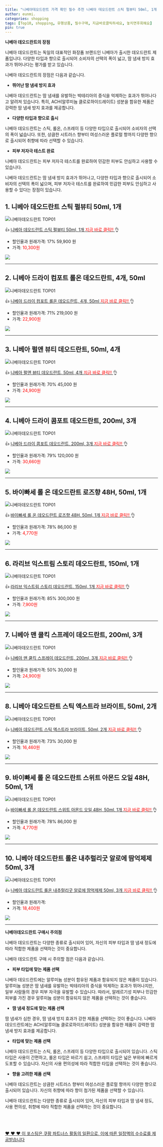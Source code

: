 ```yaml
---
title: "니베아데오드란트 가격 확인 필수 추천 니베아 데오드란트 스틱 펄뷰티 50ml, 1개 비교 장점 구매가이드"
author: eunmi.
categories: shopping
tags: [Top10, shopping, 유행상품, 필수구매, 지금바로클릭하세요, 놓치면후회해요]
pin: true
---
```

**니베아 데오드란트의 장점**

니베아 데오드란트는 독일의 대표적인 화장품 브랜드인 니베아가 출시한 데오드란트 제품입니다. 다양한 타입과 향으로 출시되어 소비자의 선택의 폭이 넓고, 땀 냄새 방지 효과가 뛰어나다는 평가를 받고 있습니다.

니베아 데오드란트의 장점은 다음과 같습니다.

* **뛰어난 땀 냄새 방지 효과**

니베아 데오드란트는 땀 냄새를 유발하는 박테리아의 증식을 억제하는 효과가 뛰어나다고 알려져 있습니다. 특히, ACH(알루미늄 클로로하이드레이트) 성분을 함유한 제품은 강력한 땀 냄새 방지 효과를 제공합니다.

* **다양한 타입과 향으로 출시**

니베아 데오드란트는 스틱, 롤온, 스프레이 등 다양한 타입으로 출시되어 소비자의 선택의 폭이 넓습니다. 또한, 상큼한 시트러스 향부터 여성스러운 플로럴 향까지 다양한 향으로 출시되어 취향에 따라 선택할 수 있습니다.

* **피부 저자극 테스트 완료**

니베아 데오드란트는 피부 저자극 테스트를 완료하여 민감한 피부도 안심하고 사용할 수 있습니다.

니베아 데오드란트는 땀 냄새 방지 효과가 뛰어나고, 다양한 타입과 향으로 출시되어 소비자의 선택의 폭이 넓으며, 피부 저자극 테스트를 완료하여 민감한 피부도 안심하고 사용할 수 있다는 장점이 있습니다.

   

## 1. 니베아 데오드란트 스틱 펄뷰티 50ml, 1개

![니베아데오드란트 TOP01](https://thumbnail7.coupangcdn.com/thumbnails/remote/230x230ex/image/vendor_inventory/86ff/e9849d0b187559217fa505bd42a3dac5256f1a06ef587fa5e636f22e2d7a.jpg)


👍 [니베아 데오드란트 스틱 펄뷰티 50ml, 1개 <font color=red> 지금 바로 클릭!! </font> ](https://link.coupang.com/re/AFFSDP?lptag=AF3617701&subid=GithubCoopas&pageKey=7245900587&traceid=V0-153&itemId=18420968965&vendorItemId=86457518216) 👌 


- 할인율과 원래가격: 17%  59,900   원
- 가격: <span style='color:red'>10,300원</span>

[![](/discount_price.png)](https://link.coupang.com/re/AFFSDP?lptag=AF3617701&subid=GithubCoopas&pageKey=7245900587&traceid=V0-153&itemId=18420968965&vendorItemId=86457518216)

---


   

## 2. 니베아 드라이 컴포트 롤온 데오드란트, 4개, 50ml

![니베아데오드란트 TOP01](https://thumbnail6.coupangcdn.com/thumbnails/remote/230x230ex/image/vendor_inventory/b3f2/e3ecb5eee8a7f9eb10fa7afdd21416eff99aa6dac09fe64ae9853d65b4af.png)


👍 [니베아 드라이 컴포트 롤온 데오드란트, 4개, 50ml <font color=red> 지금 바로 클릭!! </font> ](https://link.coupang.com/re/AFFSDP?lptag=AF3617701&subid=GithubCoopas&pageKey=7625007012&traceid=V0-153&itemId=18889547812&vendorItemId=86017682268) 👌 


- 할인율과 원래가격: 71%  219,000   원
- 가격: <span style='color:red'>22,900원</span>

[![](/discount_price.png)](https://link.coupang.com/re/AFFSDP?lptag=AF3617701&subid=GithubCoopas&pageKey=7625007012&traceid=V0-153&itemId=18889547812&vendorItemId=86017682268)

---


   

## 3. 니베아 펄앤 뷰티 데오드란트, 50ml, 4개

![니베아데오드란트 TOP01](https://thumbnail10.coupangcdn.com/thumbnails/remote/230x230ex/image/vendor_inventory/15b7/cb80d2339ba343b19cbc82ad903fd82eb65fadfdec5500a8b439591a5506.png)


👍 [니베아 펄앤 뷰티 데오드란트, 50ml, 4개 <font color=red> 지금 바로 클릭!! </font> ](https://link.coupang.com/re/AFFSDP?lptag=AF3617701&subid=GithubCoopas&pageKey=6594127891&traceid=V0-153&itemId=14891082714&vendorItemId=82129891830) 👌 


- 할인율과 원래가격: 70%  45,000   원
- 가격: <span style='color:red'>24,900원</span>

[![](/discount_price.png)](https://link.coupang.com/re/AFFSDP?lptag=AF3617701&subid=GithubCoopas&pageKey=6594127891&traceid=V0-153&itemId=14891082714&vendorItemId=82129891830)

---


   

## 4. 니베아 드라이 콤포트 데오드란트, 200ml, 3개

![니베아데오드란트 TOP01](https://thumbnail10.coupangcdn.com/thumbnails/remote/230x230ex/image/vendor_inventory/8ecf/b0645e3039fd00eab13b28053e0b951f6d75121366c5a23d8151bb26d38a.JPG)


👍 [니베아 드라이 콤포트 데오드란트, 200ml, 3개 <font color=red> 지금 바로 클릭!! </font> ](https://link.coupang.com/re/AFFSDP?lptag=AF3617701&subid=GithubCoopas&pageKey=48454&traceid=V0-153&itemId=633367579&vendorItemId=86761892065) 👌 


- 할인율과 원래가격: 79%  120,000   원
- 가격: <span style='color:red'>30,660원</span>

[![](/discount_price.png)](https://link.coupang.com/re/AFFSDP?lptag=AF3617701&subid=GithubCoopas&pageKey=48454&traceid=V0-153&itemId=633367579&vendorItemId=86761892065)

---


   

## 5. 바이빠세 롤 온 데오드란트 로즈향 48H, 50ml, 1개

![니베아데오드란트 TOP01](https://thumbnail10.coupangcdn.com/thumbnails/remote/230x230ex/image/retail/images/2023/08/01/15/1/b8c8799f-d03a-4e52-9a89-0a3a15679055.jpg)


👍 [바이빠세 롤 온 데오드란트 로즈향 48H, 50ml, 1개 <font color=red> 지금 바로 클릭!! </font> ](https://link.coupang.com/re/AFFSDP?lptag=AF3617701&subid=GithubCoopas&pageKey=7417987855&traceid=V0-153&itemId=19231241669&vendorItemId=86753016127) 👌 


- 할인율과 원래가격: 78%  86,000   원
- 가격: <span style='color:red'>4,770원</span>

[![](/discount_price.png)](https://link.coupang.com/re/AFFSDP?lptag=AF3617701&subid=GithubCoopas&pageKey=7417987855&traceid=V0-153&itemId=19231241669&vendorItemId=86753016127)

---


   

## 6. 라리브 익스트림 스토리 데오드란트, 150ml, 1개

![니베아데오드란트 TOP01](https://thumbnail9.coupangcdn.com/thumbnails/remote/230x230ex/image/vendor_inventory/e34d/5fe0e3f6cf7d8d00c35c33a597d31c70c3f938579497a18112e6c6efacaf.jpg)


👍 [라리브 익스트림 스토리 데오드란트, 150ml, 1개 <font color=red> 지금 바로 클릭!! </font> ](https://link.coupang.com/re/AFFSDP?lptag=AF3617701&subid=GithubCoopas&pageKey=143486256&traceid=V0-153&itemId=416707865&vendorItemId=74020843196) 👌 


- 할인율과 원래가격: 85%  300,000   원
- 가격: <span style='color:red'>7,900원</span>

[![](/discount_price.png)](https://link.coupang.com/re/AFFSDP?lptag=AF3617701&subid=GithubCoopas&pageKey=143486256&traceid=V0-153&itemId=416707865&vendorItemId=74020843196)

---


   

## 7. 니베아 맨 쿨킥 스프레이 데오드란트, 200ml, 3개

![니베아데오드란트 TOP01](https://thumbnail7.coupangcdn.com/thumbnails/remote/230x230ex/image/vendor_inventory/850f/29d96f0a3e9545376c394b23faa017cbf219bffabfcb8083aaec10aa5412.jpg)


👍 [니베아 맨 쿨킥 스프레이 데오드란트, 200ml, 3개 <font color=red> 지금 바로 클릭!! </font> ](https://link.coupang.com/re/AFFSDP?lptag=AF3617701&subid=GithubCoopas&pageKey=48452&traceid=V0-153&itemId=19656972861&vendorItemId=72805008653) 👌 


- 할인율과 원래가격: 50%  30,000   원
- 가격: <span style='color:red'>24,900원</span>

[![](/discount_price.png)](https://link.coupang.com/re/AFFSDP?lptag=AF3617701&subid=GithubCoopas&pageKey=48452&traceid=V0-153&itemId=19656972861&vendorItemId=72805008653)

---


   

## 8. 니베아 데오드란트 스틱 엑스트라 브라이트, 50ml, 2개

![니베아데오드란트 TOP01](https://thumbnail6.coupangcdn.com/thumbnails/remote/230x230ex/image/vendor_inventory/1789/345a592f34471976021690d2ff1d44cac78d8c42150b267e1d89522dcff1.png)


👍 [니베아 데오드란트 스틱 엑스트라 브라이트, 50ml, 2개 <font color=red> 지금 바로 클릭!! </font> ](https://link.coupang.com/re/AFFSDP?lptag=AF3617701&subid=GithubCoopas&pageKey=7260279185&traceid=V0-153&itemId=18785957978&vendorItemId=87683126671) 👌 


- 할인율과 원래가격: 73%  30,000   원
- 가격: <span style='color:red'>16,460원</span>

[![](/discount_price.png)](https://link.coupang.com/re/AFFSDP?lptag=AF3617701&subid=GithubCoopas&pageKey=7260279185&traceid=V0-153&itemId=18785957978&vendorItemId=87683126671)

---


   

## 9. 바이빠세 롤 온 데오드란트 스위트 아몬드 오일 48H, 50ml, 1개

![니베아데오드란트 TOP01](https://thumbnail6.coupangcdn.com/thumbnails/remote/230x230ex/image/retail/images/2023/08/01/15/5/b5a14660-d14f-44d3-9e13-7ab140df3aaf.jpg)


👍 [바이빠세 롤 온 데오드란트 스위트 아몬드 오일 48H, 50ml, 1개 <font color=red> 지금 바로 클릭!! </font> ](https://link.coupang.com/re/AFFSDP?lptag=AF3617701&subid=GithubCoopas&pageKey=7503709214&traceid=V0-153&itemId=19646943335&vendorItemId=86753016070) 👌 


- 할인율과 원래가격: 78%  86,000   원
- 가격: <span style='color:red'>4,770원</span>

[![](/discount_price.png)](https://link.coupang.com/re/AFFSDP?lptag=AF3617701&subid=GithubCoopas&pageKey=7503709214&traceid=V0-153&itemId=19646943335&vendorItemId=86753016070)

---


   

## 10. 니베아 데오드란트 롤온 내추럴리굿 알로에 땀억제제 50ml, 3개

![니베아데오드란트 TOP01](https://thumbnail8.coupangcdn.com/thumbnails/remote/230x230ex/image/vendor_inventory/712f/3afba11f5f05e428281a14639882bf492621012d9bfbba3f7befa090640a.jpg)


👍 [니베아 데오드란트 롤온 내추럴리굿 알로에 땀억제제 50ml, 3개 <font color=red> 지금 바로 클릭!! </font> ](https://link.coupang.com/re/AFFSDP?lptag=AF3617701&subid=GithubCoopas&pageKey=6659446282&traceid=V0-153&itemId=19357162371&vendorItemId=86470236067) 👌 


- 할인율과 원래가격: 
- 가격: <span style='color:red'>18,400원</span>

[![](/discount_price.png)](https://link.coupang.com/re/AFFSDP?lptag=AF3617701&subid=GithubCoopas&pageKey=6659446282&traceid=V0-153&itemId=19357162371&vendorItemId=86470236067)

---
**니베아데오드란트 구매시 주의점**

니베아 데오드란트는 다양한 종류로 출시되어 있어, 자신의 피부 타입과 땀 냄새 정도에 따라 적합한 제품을 선택하는 것이 중요합니다.

니베아 데오드란트 구매 시 주의할 점은 다음과 같습니다.

* **피부 타입에 맞는 제품 선택**

니베아 데오드란트에는 알루미늄 성분이 함유된 제품과 함유되지 않은 제품이 있습니다. 알루미늄 성분은 땀 냄새를 유발하는 박테리아의 증식을 억제하는 효과가 뛰어나지만, 일부 사람들의 경우 피부 자극을 유발할 수 있습니다. 따라서, 알레르기성 피부나 민감한 피부를 가진 경우 알루미늄 성분이 함유되지 않은 제품을 선택하는 것이 좋습니다.

* **땀 냄새 정도에 맞는 제품 선택**

땀 냄새가 심한 경우, 땀 냄새 방지 효과가 강한 제품을 선택하는 것이 좋습니다. 니베아 데오드란트에는 ACH(알루미늄 클로로하이드레이트) 성분을 함유한 제품이 강력한 땀 냄새 방지 효과를 제공합니다.

* **타입에 맞는 제품 선택**

니베아 데오드란트는 스틱, 롤온, 스프레이 등 다양한 타입으로 출시되어 있습니다. 스틱 타입은 사용이 간편하고, 롤온 타입은 바르기 쉽고, 스프레이 타입은 넓은 부위에 빠르게 도포할 수 있습니다. 자신의 사용 편의성에 따라 적합한 타입을 선택하는 것이 좋습니다.

* **향을 고려한 제품 선택**

니베아 데오드란트는 상큼한 시트러스 향부터 여성스러운 플로럴 향까지 다양한 향으로 출시되어 있습니다. 자신의 취향에 따라 향이 첨가된 제품을 선택할 수 있습니다.

니베아 데오드란트는 다양한 종류로 출시되어 있어, 자신의 피부 타입과 땀 냄새 정도, 사용 편의성, 취향에 따라 적합한 제품을 선택하는 것이 중요합니다.<br><br><br><br><br> [ ❤ ❤ ❤ 이 포스팅은 쿠팡 파트너스 활동의 일환으로, 이에 따른 일정액의 수수료를 제공받습니다](https://link.coupang.com/a/bcEFyh)
